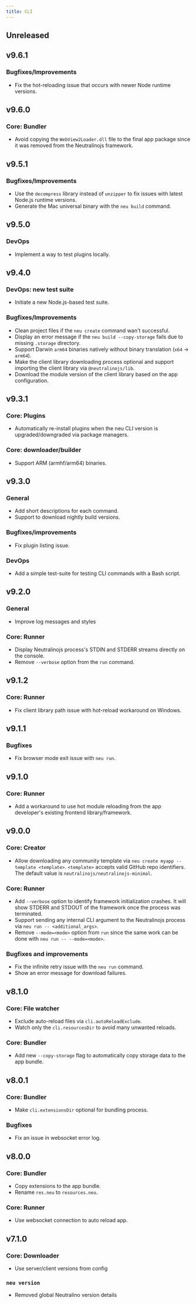 ```yaml
---
title: CLI
---
```


## Unreleased

## v9.6.1

### Bugfixes/Improvements
- Fix the hot-reloading issue that occurs with newer Node runtime versions. 

## v9.6.0

### Core: Bundler
- Avoid copying the `WebView2Loader.dll` file to the final app package since it was removed from the Neutralinojs framework.

## v9.5.1

### Bugfixes/Improvements

- Use the `decompress` library instead of `unzipper` to fix issues with latest Node.js runtime versions.
- Generate the Mac universal binary with the `neu build` command.

## v9.5.0

### DevOps 
- Implement a way to test plugins locally.

## v9.4.0

### DevOps: new test suite
- Initiate a new Node.js-based test suite.

### Bugfixes/Improvements
- Clean project files if the `neu create` command wan't successful.
- Display an error message if the `neu build --copy-storage` fails due to missing `.storage` directory.
- Support Darwin `arm64` binaries natively without binary translation (`x64` -> `arm64`).
- Make the client library downloading process optional and support importing the client library via `@neutralinojs/lib`.
- Download the module version of the client library based on the app configuration.

## v9.3.1

### Core: Plugins
- Automatically re-install plugins when the neu CLI version is upgraded/downgraded via package managers.

### Core: downloader/builder
- Support ARM (armhf/arm64) binaries.

## v9.3.0

### General
- Add short descriptions for each command.
- Support to download nightly build versions.

### Bugfixes/improvements
- Fix plugin listing issue.

### DevOps
- Add a simple test-suite for testing CLI commands with a Bash script.

## v9.2.0

### General
- Improve log messages and styles

### Core: Runner
- Display Neutralinojs process's STDIN and STDERR streams directly on the console.
- Remove `--verbose` option from the `run` command.

## v9.1.2

### Core: Runner
- Fix client library path issue with hot-reload workaround on Windows.

## v9.1.1

### Bugfixes
- Fix browser mode exit issue with `neu run`.

## v9.1.0

### Core: Runner
- Add a workaround to use hot module reloading from the app developer's existing frontend library/framework.

## v9.0.0

### Core: Creator
- Allow downloading any community template via `neu create myapp --template <template>`. `<template>` accepts valid GitHub repo identifiers. The default value is `neutralinojs/neutralinojs-minimal`.

### Core: Runner
- Add `--verbose` option to identify framework initialization crashes. It will show STDERR and STDOUT of the framework once the process was terminated.
- Support sending any internal CLI argument to the Neutralinojs process via `neu run -- <additional_args>`.
- Remove `--mode=<mode>` option from `run` since the same work can be done with `neu run -- --mode=<mode>`.

### Bugfixes and improvements
- Fix the infinite retry issue with the `neu run` command.
- Show an error message for download failures.

## v8.1.0

### Core: File watcher
- Exclude auto-reload files via `cli.autoReloadExclude`.
- Watch only the `cli.resourcesDir` to avoid many unwanted reloads.

### Core: Bundler
- Add new `--copy-storage` flag to automatically copy storage data to the app bundle.

## v8.0.1

### Core: Bundler
- Make `cli.extensionsDir` optional for bundling process.

### Bugfixes
- Fix an issue in websocket error log.

## v8.0.0

### Core: Bundler
- Copy extensions to the app bundle.
- Rename `res.neu` to `resources.neu`.

### Core: Runner
- Use websocket connection to auto reload app.

## v7.1.0

### Core: Downloader
- Use server/client versions from config

### `neu version`
- Removed global Neutralino version details
